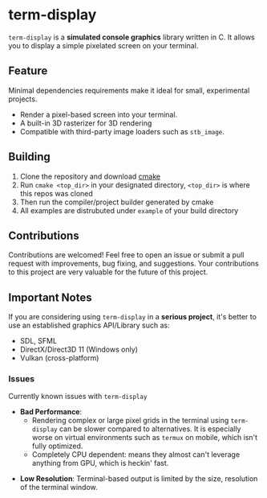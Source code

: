 term-display
=====
`term-display` is a **simulated console graphics** library written in C. It allows you to display a simple pixelated screen on your terminal.

## Feature
Minimal dependencies requirements make it ideal for small, experimental projects.

- Render a pixel-based screen into your terminal.
- A built-in 3D rasterizer for 3D rendering
- Compatible with third-party image loaders such as `stb_image`.

## Building
1. Clone the repository and download [cmake](https://cmake.org/download/)
2. Run `cmake <top_dir>` in your designated directory, `<top_dir>` is where this repos was cloned
3. Then run the compiler/project builder generated by cmake
4. All examples are distrubuted under `example` of your build directory

## Contributions
Contributions are welcomed! Feel free to open an issue or submit a pull request with improvements, bug fixing, and suggestions. Your contributions to this project are very valuable for the future of this project.

## Important Notes
If you are considering using `term-display` in a **serious project**, it's better to use an established graphics API/Library such as:
 - SDL, SFML
 - DirectX/Direct3D 11 (Windows only)
 - Vulkan (cross-platform)
### Issues
Currently known issues with `term-display`
 * **Bad Performance**:
   - Rendering complex or large pixel grids in the terminal using `term-display` can be slower compared to alternatives. It is especially worse on virtual environments such as `termux` on mobile, which isn't fully optimized.
   - Completely CPU dependent: means they almost can't leverage anything from GPU, which is heckin' fast.
 - **Low Resolution**: Terminal-based output is limited by the size, resolution of the terminal window.
